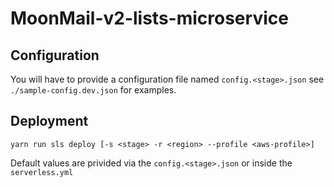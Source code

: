 # MoonMail-v2-lists-microservice

## Configuration


You will have to provide a configuration file named
`config.<stage>.json` see `./sample-config.dev.json` for examples.

## Deployment

```
yarn run sls deploy [-s <stage> -r <region> --profile <aws-profile>]
```

Default values are privided via the `config.<stage>.json` or inside the `serverless.yml`
